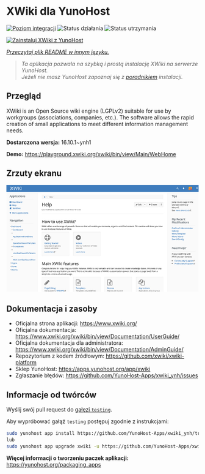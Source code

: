 <!--
To README zostało automatycznie wygenerowane przez <https://github.com/YunoHost/apps/tree/master/tools/readme_generator>
Nie powinno być ono edytowane ręcznie.
-->

# XWiki dla YunoHost

[![Poziom integracji](https://apps.yunohost.org/badge/integration/xwiki)](https://ci-apps.yunohost.org/ci/apps/xwiki/)
![Status działania](https://apps.yunohost.org/badge/state/xwiki)
![Status utrzymania](https://apps.yunohost.org/badge/maintained/xwiki)

[![Zainstaluj XWiki z YunoHost](https://install-app.yunohost.org/install-with-yunohost.svg)](https://install-app.yunohost.org/?app=xwiki)

*[Przeczytaj plik README w innym języku.](./ALL_README.md)*

> *Ta aplikacja pozwala na szybką i prostą instalację XWiki na serwerze YunoHost.*  
> *Jeżeli nie masz YunoHost zapoznaj się z [poradnikiem](https://yunohost.org/install) instalacji.*

## Przegląd

XWiki is an Open Source wiki engine (LGPLv2) suitable for use by workgroups (associations, companies, etc.). The software allows the rapid creation of small applications to meet different information management needs.

**Dostarczona wersja:** 16.10.1~ynh1

**Demo:** <https://playground.xwiki.org/xwiki/bin/view/Main/WebHome>

## Zrzuty ekranu

![Zrzut ekranu z XWiki](./doc/screenshots/XWiki-standard-help.jpg)

## Dokumentacja i zasoby

- Oficjalna strona aplikacji: <https://www.xwiki.org/>
- Oficjalna dokumentacja: <https://www.xwiki.org/xwiki/bin/view/Documentation/UserGuide/>
- Oficjalna dokumentacja dla administratora: <https://www.xwiki.org/xwiki/bin/view/Documentation/AdminGuide/>
- Repozytorium z kodem źródłowym: <https://github.com/xwiki/xwiki-platform>
- Sklep YunoHost: <https://apps.yunohost.org/app/xwiki>
- Zgłaszanie błędów: <https://github.com/YunoHost-Apps/xwiki_ynh/issues>

## Informacje od twórców

Wyślij swój pull request do [gałęzi `testing`](https://github.com/YunoHost-Apps/xwiki_ynh/tree/testing).

Aby wypróbować gałąź `testing` postępuj zgodnie z instrukcjami:

```bash
sudo yunohost app install https://github.com/YunoHost-Apps/xwiki_ynh/tree/testing --debug
lub
sudo yunohost app upgrade xwiki -u https://github.com/YunoHost-Apps/xwiki_ynh/tree/testing --debug
```

**Więcej informacji o tworzeniu paczek aplikacji:** <https://yunohost.org/packaging_apps>
